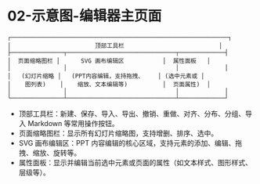 # 02-示意图-编辑器主页面

```
┌──────────────────────────────────────────────────────────────┐
│                        顶部工具栏                           │
├───────────────┬───────────────────────────────┬─────────────┤
│  页面缩略图栏 │      SVG 画布编辑区           │  属性面板   │
│               │                               │             │
│   (幻灯片缩略 │   (PPT内容编辑，支持拖拽、    │ (选中元素或 │
│    图列表)    │    缩放、文本编辑等)          │  页面属性)  │
│               │                               │             │
└───────────────┴───────────────────────────────┴─────────────┘
```

- 顶部工具栏：新建、保存、导入、导出、撤销、重做、对齐、分布、分组、导入 Markdown 等常用操作按钮。
- 页面缩略图栏：显示所有幻灯片缩略图，支持增删、排序、选中。
- SVG 画布编辑区：PPT 内容编辑的核心区域，支持元素的添加、编辑、拖拽、缩放、旋转等。
- 属性面板：显示并编辑当前选中元素或页面的属性（如文本样式、图形样式、层级等）。
